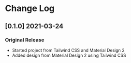# Change Log

## [0.1.0] 2021-03-24

### Original Release

- Started project from Tailwind CSS and Material Design 2
- Added design from Material Design 2 using Tailwind CSS

